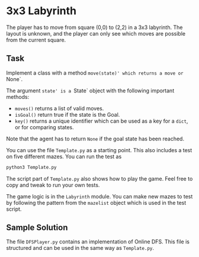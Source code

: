 # 3x3 Labyrinth

The player has to move from square (0,0) to (2,2) in a 3x3 labyrinth.
The layout is unknown, and the player can only see which moves are
possible from the current square.

## Task

Implement a class with a method `move(state)' which returns a move
or `None`.

The argument `state' is a `State` object with the following important 
methods:

+ `moves()` returns a list of valid moves.
+ `isGoal()` return true if the state is the Goal.
+ `key()` returns a unique identifier which can be used as a key for a `dict`,
  or for comparing states.

Note that the agent has to return `None` if the goal state has been reached.

You can use the file `Template.py` as a starting point.  This also includes
a test on five different mazes.  You can run the test as

```sh
python3 Template.py
```

The script part of `Template.py` also shows how to play the game.
Feel free to copy and tweak to run your own tests.

The game logic is in the `Labyrinth` module.   You can make new mazes to test
by following the pattern from the `mazelist` object which is used in the test
script.

## Sample Solution

The file `DFSPlayer.py` contains an implementation of Online DFS.
This file is structured and can be used in the same way as `Template.py`.

